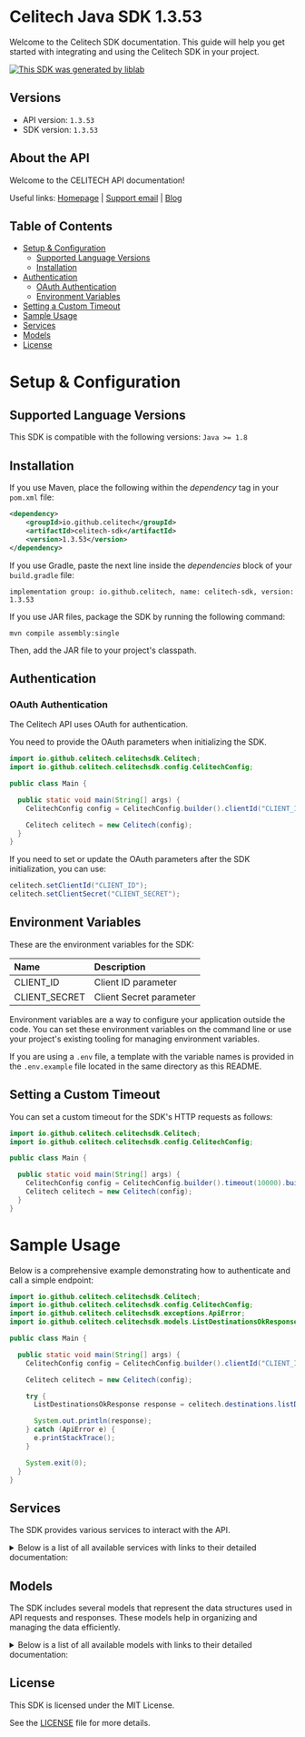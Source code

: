# Celitech Java SDK 1.3.53

Welcome to the Celitech SDK documentation. This guide will help you get started with integrating and using the Celitech SDK in your project.

[![This SDK was generated by liblab](https://raw.githubusercontent.com/liblaber/liblab-assets/main/assets/built-by-liblab-icon.svg)](https://liblab.com/?utm_source=readme)

## Versions

- API version: `1.3.53`
- SDK version: `1.3.53`

## About the API

Welcome to the CELITECH API documentation!

Useful links: [Homepage](https://www.celitech.com) | [Support email](mailto:support@celitech.com) | [Blog](https://www.celitech.com/blog/)

## Table of Contents

- [Setup & Configuration](#setup--configuration)
  - [Supported Language Versions](#supported-language-versions)
  - [Installation](#installation)
- [Authentication](#authentication)
  - [OAuth Authentication](#oauth-authentication)
  - [Environment Variables](#environment-variables)
- [Setting a Custom Timeout](#setting-a-custom-timeout)
- [Sample Usage](#sample-usage)
- [Services](#services)
- [Models](#models)
- [License](#license)

# Setup & Configuration

## Supported Language Versions

This SDK is compatible with the following versions: `Java >= 1.8`

## Installation

If you use Maven, place the following within the _dependency_ tag in your `pom.xml` file:

```XML
<dependency>
    <groupId>io.github.celitech</groupId>
    <artifactId>celitech-sdk</artifactId>
    <version>1.3.53</version>
</dependency>
```

If you use Gradle, paste the next line inside the _dependencies_ block of your `build.gradle` file:

```Gradle
implementation group: io.github.celitech, name: celitech-sdk, version: 1.3.53
```

If you use JAR files, package the SDK by running the following command:

```shell
mvn compile assembly:single
```

Then, add the JAR file to your project's classpath.

## Authentication

### OAuth Authentication

The Celitech API uses OAuth for authentication.

You need to provide the OAuth parameters when initializing the SDK.

```java
import io.github.celitech.celitechsdk.Celitech;
import io.github.celitech.celitechsdk.config.CelitechConfig;

public class Main {

  public static void main(String[] args) {
    CelitechConfig config = CelitechConfig.builder().clientId("CLIENT_ID").clientSecret("CLIENT_SECRET").build();

    Celitech celitech = new Celitech(config);
  }
}

```

If you need to set or update the OAuth parameters after the SDK initialization, you can use:

```java
celitech.setClientId("CLIENT_ID");
celitech.setClientSecret("CLIENT_SECRET");
```

## Environment Variables

These are the environment variables for the SDK:

| Name          | Description             |
| :------------ | :---------------------- |
| CLIENT_ID     | Client ID parameter     |
| CLIENT_SECRET | Client Secret parameter |

Environment variables are a way to configure your application outside the code. You can set these environment variables on the command line or use your project's existing tooling for managing environment variables.

If you are using a `.env` file, a template with the variable names is provided in the `.env.example` file located in the same directory as this README.

## Setting a Custom Timeout

You can set a custom timeout for the SDK's HTTP requests as follows:

```java
import io.github.celitech.celitechsdk.Celitech;
import io.github.celitech.celitechsdk.config.CelitechConfig;

public class Main {

  public static void main(String[] args) {
    CelitechConfig config = CelitechConfig.builder().timeout(10000).build();
    Celitech celitech = new Celitech(config);
  }
}

```

# Sample Usage

Below is a comprehensive example demonstrating how to authenticate and call a simple endpoint:

```java
import io.github.celitech.celitechsdk.Celitech;
import io.github.celitech.celitechsdk.config.CelitechConfig;
import io.github.celitech.celitechsdk.exceptions.ApiError;
import io.github.celitech.celitechsdk.models.ListDestinationsOkResponse;

public class Main {

  public static void main(String[] args) {
    CelitechConfig config = CelitechConfig.builder().clientId("CLIENT_ID").clientSecret("CLIENT_SECRET").build();

    Celitech celitech = new Celitech(config);

    try {
      ListDestinationsOkResponse response = celitech.destinations.listDestinations();

      System.out.println(response);
    } catch (ApiError e) {
      e.printStackTrace();
    }

    System.exit(0);
  }
}

```

## Services

The SDK provides various services to interact with the API.

<details>
<summary>Below is a list of all available services with links to their detailed documentation:</summary>

| Name                                                                 |
| :------------------------------------------------------------------- |
| [OAuthService](documentation/services/OAuthService.md)               |
| [DestinationsService](documentation/services/DestinationsService.md) |
| [PackagesService](documentation/services/PackagesService.md)         |
| [PurchasesService](documentation/services/PurchasesService.md)       |
| [ESimService](documentation/services/ESimService.md)                 |
| [IFrameService](documentation/services/IFrameService.md)             |

</details>

## Models

The SDK includes several models that represent the data structures used in API requests and responses. These models help in organizing and managing the data efficiently.

<details>
<summary>Below is a list of all available models with links to their detailed documentation:</summary>

| Name                                                                                           | Description |
| :--------------------------------------------------------------------------------------------- | :---------- |
| [GetAccessTokenRequest](documentation/models/GetAccessTokenRequest.md)                         |             |
| [GetAccessTokenOkResponse](documentation/models/GetAccessTokenOkResponse.md)                   |             |
| [ListDestinationsOkResponse](documentation/models/ListDestinationsOkResponse.md)               |             |
| [ListPackagesOkResponse](documentation/models/ListPackagesOkResponse.md)                       |             |
| [CreatePurchaseV2Request](documentation/models/CreatePurchaseV2Request.md)                     |             |
| [CreatePurchaseV2OkResponse](documentation/models/CreatePurchaseV2OkResponse.md)               |             |
| [ListPurchasesOkResponse](documentation/models/ListPurchasesOkResponse.md)                     |             |
| [CreatePurchaseRequest](documentation/models/CreatePurchaseRequest.md)                         |             |
| [CreatePurchaseOkResponse](documentation/models/CreatePurchaseOkResponse.md)                   |             |
| [TopUpEsimRequest](documentation/models/TopUpEsimRequest.md)                                   |             |
| [TopUpEsimOkResponse](documentation/models/TopUpEsimOkResponse.md)                             |             |
| [EditPurchaseRequest](documentation/models/EditPurchaseRequest.md)                             |             |
| [EditPurchaseOkResponse](documentation/models/EditPurchaseOkResponse.md)                       |             |
| [GetPurchaseConsumptionOkResponse](documentation/models/GetPurchaseConsumptionOkResponse.md)   |             |
| [GetEsimOkResponse](documentation/models/GetEsimOkResponse.md)                                 |             |
| [GetEsimDeviceOkResponse](documentation/models/GetEsimDeviceOkResponse.md)                     |             |
| [GetEsimHistoryOkResponse](documentation/models/GetEsimHistoryOkResponse.md)                   |             |
| [GetEsimMacOkResponse](documentation/models/GetEsimMacOkResponse.md)                           |             |
| [TokenOkResponse](documentation/models/TokenOkResponse.md)                                     |             |
| [ListPackagesParameters](documentation/models/ListPackagesParameters.md)                       |             |
| [ListPurchasesParameters](documentation/models/ListPurchasesParameters.md)                     |             |
| [GetEsimParameters](documentation/models/GetEsimParameters.md)                                 |             |
| [ListDestinations400Response](documentation/models/ListDestinations400Response.md)             |             |
| [ListDestinations401Response](documentation/models/ListDestinations401Response.md)             |             |
| [ListPackages400Response](documentation/models/ListPackages400Response.md)                     |             |
| [ListPackages401Response](documentation/models/ListPackages401Response.md)                     |             |
| [CreatePurchaseV2_400Response](documentation/models/CreatePurchaseV2_400Response.md)           |             |
| [CreatePurchaseV2_401Response](documentation/models/CreatePurchaseV2_401Response.md)           |             |
| [ListPurchases400Response](documentation/models/ListPurchases400Response.md)                   |             |
| [ListPurchases401Response](documentation/models/ListPurchases401Response.md)                   |             |
| [CreatePurchase400Response](documentation/models/CreatePurchase400Response.md)                 |             |
| [CreatePurchase401Response](documentation/models/CreatePurchase401Response.md)                 |             |
| [TopUpEsim400Response](documentation/models/TopUpEsim400Response.md)                           |             |
| [TopUpEsim401Response](documentation/models/TopUpEsim401Response.md)                           |             |
| [EditPurchase400Response](documentation/models/EditPurchase400Response.md)                     |             |
| [EditPurchase401Response](documentation/models/EditPurchase401Response.md)                     |             |
| [GetPurchaseConsumption400Response](documentation/models/GetPurchaseConsumption400Response.md) |             |
| [GetPurchaseConsumption401Response](documentation/models/GetPurchaseConsumption401Response.md) |             |
| [GetEsim400Response](documentation/models/GetEsim400Response.md)                               |             |
| [GetEsim401Response](documentation/models/GetEsim401Response.md)                               |             |
| [GetEsimDevice400Response](documentation/models/GetEsimDevice400Response.md)                   |             |
| [GetEsimDevice401Response](documentation/models/GetEsimDevice401Response.md)                   |             |
| [GetEsimHistory400Response](documentation/models/GetEsimHistory400Response.md)                 |             |
| [GetEsimHistory401Response](documentation/models/GetEsimHistory401Response.md)                 |             |
| [GetEsimMac400Response](documentation/models/GetEsimMac400Response.md)                         |             |
| [GetEsimMac401Response](documentation/models/GetEsimMac401Response.md)                         |             |
| [Token400Response](documentation/models/Token400Response.md)                                   |             |
| [Token401Response](documentation/models/Token401Response.md)                                   |             |

</details>

## License

This SDK is licensed under the MIT License.

See the [LICENSE](LICENSE) file for more details.
